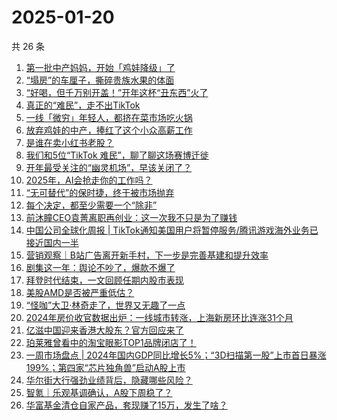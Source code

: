 # 2025-01-20

共 26 条

<!-- BEGIN 36KR -->
<!-- 最后更新时间 2025-01-20 03:10:26 +0800 -->
1. [第一批中产妈妈，开始「鸡娃降级」了](https://36kr.com/p/3127547934644230)
1. [“塌房”的车厘子，撕碎贵族水果的体面](https://36kr.com/p/3129303958263813)
1. [“好喝，但千万别开盖！”开年这杯“丑东西”火了](https://36kr.com/p/3127571677026310)
1. [真正的“难民”，走不出TikTok](https://36kr.com/p/3128108966739714)
1. [一线「微穷」年轻人，都挤在菜市场吃火锅](https://36kr.com/p/3129018546379013)
1. [放弃鸡娃的中产，捧红了这个小众高薪工作](https://36kr.com/p/3129154222545161)
1. [是谁在卖小红书老股？](https://36kr.com/p/3129328289650946)
1. [我们和5位“TikTok 难民”，聊了聊这场赛博迁徙](https://36kr.com/p/3127841223317507)
1. [开年最受关注的“幽灵机场”，早该关闭了？](https://36kr.com/p/3127989428951043)
1. [2025年，AI会抢走你的工作吗？](https://36kr.com/p/3108595036966659)
1. [“无可替代”的保时捷，终于被市场抛弃](https://36kr.com/p/3122442985672966)
1. [每个决定，都至少需要一个“除非”](https://36kr.com/p/3129154557008129)
1. [前沐瞳CEO袁菁离职再创业：这一次我不只是为了赚钱](https://36kr.com/p/3128327769200902)
1. [中国公司全球化周报 | TikTok通知美国用户将暂停服务/腾讯游戏海外业务已接近国内一半](https://36kr.com/p/3127974396041220)
1. [营销观察｜B站广告离开新手村，下一步是完善基建和提升效率](https://36kr.com/p/3128076372285701)
1. [剧集这一年：舆论不吵了，爆款不爆了](https://36kr.com/p/3128116821792770)
1. [拜登时代结束，一文回顾任期内股市表现](https://36kr.com/p/3128257811339269)
1. [美股AMD是否被严重低估？](https://36kr.com/p/3127731030654469)
1. [“怪咖”大卫·林奇走了，世界又无趣了一点](https://36kr.com/p/3127548385171463)
1. [2024年房价收官数据出炉：一线城市转涨，上海新房环比连涨31个月](https://36kr.com/p/3128036693973251)
1. [亿滋中国迎来香港大股东？官方回应来了](https://36kr.com/p/3126873169942787)
1. [珀莱雅曾看中的淘宝眼影TOP1品牌闭店了！](https://36kr.com/p/3128263948883968)
1. [一周市场盘点 | 2024年国内GDP同比增长5%；“3D扫描第一股”上市首日暴涨199%；第四家“芯片独角兽”启动A股上市](https://36kr.com/p/3127856943798275)
1. [华尔街大行强劲业绩背后，隐藏哪些风险？](https://36kr.com/p/3126844951402499)
1. [智氪｜乐观基调确认，A股下周稳了？](https://36kr.com/p/3129682985195777)
1. [华富基金清仓自家产品，套现赚了15万，发生了啥？](https://36kr.com/p/3128026820630528)
<!-- END 36KR -->